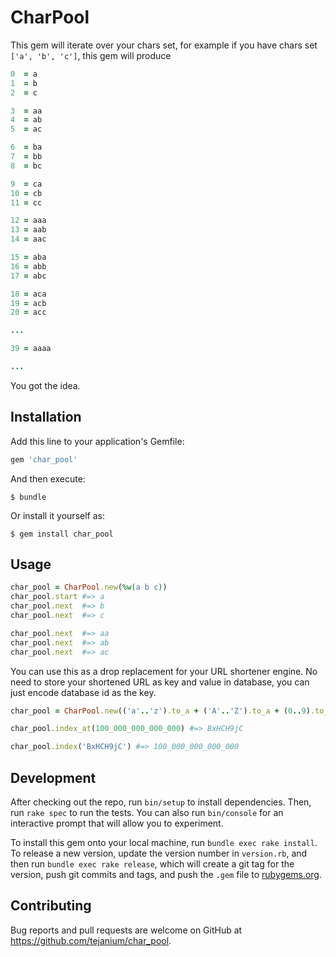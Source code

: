 # CharPool

This gem will iterate over your chars set, for example if you have chars set `['a', 'b', 'c']`, this gem will produce

```ruby
0  = a
1  = b
2  = c

3  = aa
4  = ab
5  = ac

6  = ba
7  = bb
8  = bc

9  = ca
10 = cb
11 = cc

12 = aaa
13 = aab
14 = aac

15 = aba
16 = abb
17 = abc

18 = aca
19 = acb
20 = acc

...

39 = aaaa

...
```

You got the idea.

## Installation

Add this line to your application's Gemfile:

```ruby
gem 'char_pool'
```

And then execute:

    $ bundle

Or install it yourself as:

    $ gem install char_pool

## Usage

```ruby
char_pool = CharPool.new(%w(a b c))
char_pool.start #=> a
char_pool.next  #=> b
char_pool.next  #=> c

char_pool.next  #=> aa
char_pool.next  #=> ab
char_pool.next  #=> ac
```

You can use this as a drop replacement for your URL shortener engine.
No need to store your shortened URL as key and value in database, you can just encode database id as the key.

```ruby
char_pool = CharPool.new(('a'..'z').to_a + ('A'..'Z').to_a + (0..9).to_a)

char_pool.index_at(100_000_000_000_000) #=> BxHCH9jC

char_pool.index('BxHCH9jC') #=> 100_000_000_000_000
```

## Development

After checking out the repo, run `bin/setup` to install dependencies. Then, run `rake spec` to run the tests. You can also run `bin/console` for an interactive prompt that will allow you to experiment.

To install this gem onto your local machine, run `bundle exec rake install`. To release a new version, update the version number in `version.rb`, and then run `bundle exec rake release`, which will create a git tag for the version, push git commits and tags, and push the `.gem` file to [rubygems.org](https://rubygems.org).

## Contributing

Bug reports and pull requests are welcome on GitHub at https://github.com/tejanium/char_pool.

